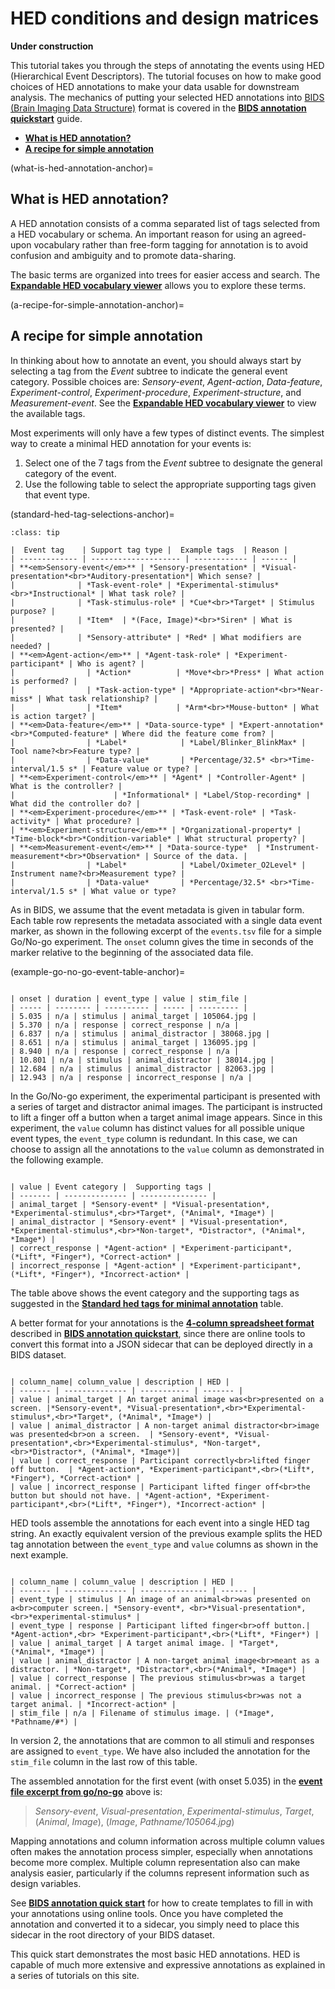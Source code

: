 # HED conditions and design matrices

**Under construction**

This tutorial takes you through the steps of annotating the events
using HED (Hierarchical Event Descriptors).
The tutorial focuses on how to make good choices of HED annotations
to make your data usable for downstream analysis.
The mechanics of putting your selected HED annotations into
[BIDS (Brain Imaging Data Structure)](https://bids.neuroimaging.io/) format
is covered in the [**BIDS annotation quickstart**](./BidsAnnotationQuickstart.md) guide.

* [**What is HED annotation?**](what-is-hed-annotation-anchor)  
* [**A recipe for simple annotation**](a-recipe-for-simple-annotation-anchor)  

(what-is-hed-annotation-anchor)=
## What is HED annotation?

A HED annotation consists of a comma separated list of tags selected from
a HED vocabulary or schema.
An important reason for using an agreed-upon vocabulary rather than
free-form tagging for annotation is to avoid confusion and ambiguity
and to promote data-sharing.

The basic terms are organized into trees for easier access and search.
The [**Expandable HED vocabulary viewer**](https://www.hedtags.org/display_hed.html) allows
you to explore these terms.

(a-recipe-for-simple-annotation-anchor)=
## A recipe for simple annotation
In thinking about how to annotate an event, you should always start
by selecting a tag from the *Event* subtree to indicate the general event category.
Possible choices are: *Sensory-event*, *Agent-action*, *Data-feature*, *Experiment-control*,
*Experiment-procedure*, *Experiment-structure*, and *Measurement-event*.
See the [**Expandable HED vocabulary viewer**](https://www.hedtags.org/display_hed.html)
to view the available tags.

Most experiments will only have a few types of distinct events.
The simplest way to create a minimal HED annotation for your events is:

1. Select one of the 7 tags from the *Event* subtree to designate the general category of the event.  
2. Use the following table to select the appropriate supporting tags given that event type.

(standard-hed-tag-selections-anchor)=
```{admonition} Standard HED tag selections for minimal annotation.
:class: tip

|  Event tag    | Support tag type |  Example tags  | Reason | 
| ------------- | -------------------- | ------------ | ------ |
| **<em>Sensory-event</em>** | *Sensory-presentation* | *Visual-presentation*<br>*Auditory-presentation*| Which sense? | 
|              | *Task-event-role* | *Experimental-stimulus*<br>*Instructional* | What task role? | 
|              | *Task-stimulus-role* | *Cue*<br>*Target* | Stimulus purpose? |  
|              | *Item*  | *(Face, Image)*<br>*Siren* | What is presented? | 
|              | *Sensory-attribute* | *Red* | What modifiers are needed? | 
| **<em>Agent-action</em>** | *Agent-task-role* | *Experiment-participant* | Who is agent? |  
|                | *Action*          | *Move*<br>*Press* | What action is performed? | 
|                | *Task-action-type* | *Appropriate-action*<br>*Near-miss* | What task relationship? | 
|                | *Item*            | *Arm*<br>*Mouse-button* | What is action target? | 
| **<em>Data-feature</em>** | *Data-source-type* | *Expert-annotation*<br>*Computed-feature* | Where did the feature come from? |  
|                | *Label*            | *Label/Blinker_BlinkMax* | Tool name?<br>Feature type? | 
|                | *Data-value*       | *Percentage/32.5* <br>*Time-interval/1.5 s* | Feature value or type? | 
| **<em>Experiment-control</em>** | *Agent* | *Controller-Agent* | What is the controller? | 
|                      | *Informational* | *Label/Stop-recording* | What did the controller do? |
| **<em>Experiment-procedure</em>** | *Task-event-role* | *Task-activity* | What procedure? | 
| **<em>Experiment-structure</em>** | *Organizational-property* | *Time-block*<br>*Condition-variable* | What structural property? | 
| **<em>Measurement-event</em>** | *Data-source-type*  | *Instrument-measurement*<br>*Observation* | Source of the data. | 
|                | *Label*            | *Label/Oximeter_O2Level* | Instrument name?<br>Measurement type? |
|                | *Data-value*       | *Percentage/32.5* <br>*Time-interval/1.5 s* | What value or type? 
```


As in BIDS, we assume that the event metadata is given in tabular form.
Each table row represents the metadata associated with a single data event marker,
as shown in the following excerpt of the `events.tsv` file for a simple Go/No-go experiment.
The `onset` column gives the time in seconds of the marker relative
to the beginning of the associated data file. 

(example-go-no-go-event-table-anchor)=
````{admonition} Event file from a simple Go/No-go experiment.

| onset | duration | event_type | value | stim_file | 
| ----- | -------- | ---------- | ----- | --------- | 
| 5.035 | n/a | stimulus | animal_target | 105064.jpg | 
| 5.370 | n/a | response | correct_response | n/a | 
| 6.837 | n/a | stimulus | animal_distractor | 38068.jpg |
| 8.651 | n/a | stimulus | animal_target | 136095.jpg |
| 8.940 | n/a | response | correct_response | n/a |
| 10.801 | n/a | stimulus | animal_distractor | 38014.jpg |
| 12.684 | n/a | stimulus | animal_distractor | 82063.jpg |
| 12.943 | n/a | response | incorrect_response | n/a |
````

In the Go/No-go experiment, the experimental participant is presented
with a series of target and distractor animal images.
The participant is instructed to lift a finger off a button
when a target animal image appears.
Since in this experiment, the `value` column has distinct values
for all possible unique event types, the `event_type` column is redundant.
In this case, we can choose to assign all the annotations to
the `value` column as demonstrated in the following example.

````{admonition} Version 1: Assigning all annotations to the value column.

| value | Event category |  Supporting tags |  
| ------- | -------------- | --------------- |   
| animal_target | *Sensory-event* | *Visual-presentation*, *Experimental-stimulus*,<br>*Target*, (*Animal*, *Image*) |  
| animal_distractor | *Sensory-event* | *Visual-presentation*, *Experimental-stimulus*,<br>*Non-target*, *Distractor*, (*Animal*, *Image*) |  
| correct_response | *Agent-action* | *Experiment-participant*, (*Lift*, *Finger*), *Correct-action* |  
| incorrect_response | *Agent-action* | *Experiment-participant*, (*Lift*, *Finger*), *Incorrect-action* |  

````

The table above shows the event category and the supporting tags as suggested in the
[**Standard hed tags for minimal annotation**](standard-hed-tag-selections-anchor) table.

A better format for your annotations is the 
[**4-column spreadsheet format**](four-column-spreadsheet-format-anchor) described in
[**BIDS annotation quickstart**](BidsAnnotationQuickstart.md), since there are online
tools to convert this format into a JSON sidecar that can be deployed directly in
a BIDS dataset. 

````{admonition} 4-column spreadsheet format for the previous example.

| column_name| column_value | description | HED |  
| ------- | -------------- | ----------- | ------- |  
| value | animal_target | An target animal image was<br>presented on a screen. |*Sensory-event*, *Visual-presentation*,<br>*Experimental-stimulus*,<br>*Target*, (*Animal*, *Image*) |  
| value | animal_distractor | A non-target animal distractor<br>image was presented<br>on a screen.  | *Sensory-event*, *Visual-presentation*,<br>*Experimental-stimulus*, *Non-target*,<br>*Distractor*, (*Animal*, *Image*)|  
| value | correct_response | Participant correctly<br>lifted finger off button.  | *Agent-action*, *Experiment-participant*,<br>(*Lift*, *Finger*), *Correct-action* |  
| value | incorrect_response | Participant lifted finger off<br>the button but should not have. | *Agent-action*, *Experiment-participant*,<br>(*Lift*, *Finger*), *Incorrect-action* |  

````

HED tools assemble the annotations for each event into a single HED tag string.
An exactly equivalent version of the previous example splits the HED tag annotation between
the `event_type` and `value` columns as shown in the next example.

````{admonition} Version 2: Assigning annotations to multiple event file columns.

| column_name | column_value | description | HED |  
| ------- | -------------- | --------------- | ------ |  
| event_type | stimulus | An image of an animal<br>was presented on a<br>computer screen.| *Sensory-event*, <br>*Visual-presentation*,<br>*experimental-stimulus* |  
| event_type | response | Participant lifted finger<br>off button.| *Agent-action*,<br> *Experiment-participant*,<br>(*Lift*, *Finger*) |  
| value | animal_target | A target animal image. | *Target*, (*Animal*, *Image*) |  
| value | animal_distractor | A non-target animal image<br>meant as a distractor. | *Non-target*, *Distractor*,<br>(*Animal*, *Image*) |  
| value | correct_response | The previous stimulus<br>was a target animal. | *Correct-action* |  
| value | incorrect_response | The previous stimulus<br>was not a target animal. | *Incorrect-action* |  
| stim_file | n/a | Filename of stimulus image. | (*Image*, *Pathname/#*) |  
````
In version 2, the annotations that are common
to all stimuli and responses are assigned to `event_type`.
We have also included the annotation for the `stim_file` column in the last row
of this table. 

The assembled annotation for the first event (with onset 5.035) in the 
[**event file excerpt from go/no-go**](example-go-no-go-event-table-anchor) above is:

> *Sensory-event*, *Visual-presentation*, *Experimental-stimulus*, *Target*, (*Animal*, *Image*), (*Image*, *Pathname/105064.jpg*)

Mapping annotations and column information across multiple column values often makes
the annotation process simpler, especially when annotations become more complex.
Multiple column representation also can make analysis easier,
particularly if the columns represent information such as design variables.

See [**BIDS annotation quick start**](BidsAnnotationQuickstart.md#bids-annotation-quickstart) for how to
create templates to fill in with your annotations using online tools.
Once you have completed the annotation and converted it to a sidecar,
you simply need to place this sidecar in the root directory of your BIDS dataset.

This quick start demonstrates the most basic HED annotations.
HED is capable of much more extensive and expressive annotations as
explained in a series of tutorials on this site.
